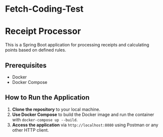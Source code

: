 # Fetch-Coding-Test

# Receipt Processor

This is a Spring Boot application for processing receipts and calculating points based on defined rules.

## Prerequisites

- Docker
- Docker Compose

## How to Run the Application

1. **Clone the repository** to your local machine.
2. **Use Docker Compose** to build the Docker image and run the container with `docker-compose up --build`.
3. **Access the application** via `http://localhost:8080` using Postman or any other HTTP client.
